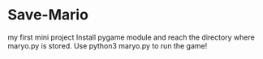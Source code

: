 # Save-Mario
my first mini project 
Install pygame module and reach the directory where maryo.py is stored.
Use python3 maryo.py to run the game!
